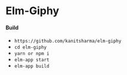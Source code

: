 # Elm-Giphy

#### Build

- `https://github.com/kanitsharma/elm-giphy`
- `cd elm-giphy`
- `yarn or npm i`
- `elm-app start`
- `elm-app build`
